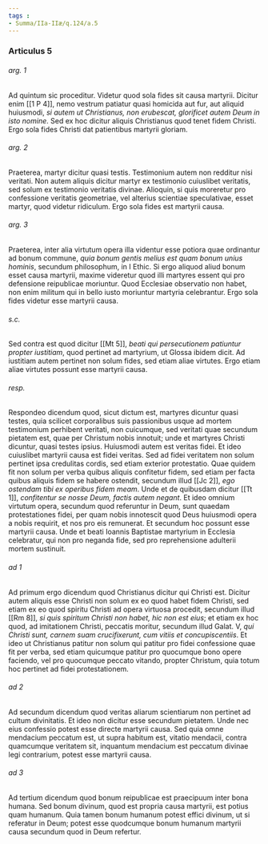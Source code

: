 ```yaml
---
tags : 
- Summa/IIa-IIæ/q.124/a.5
---
```


### Articulus 5

###### arg. 1
Ad quintum sic proceditur. Videtur quod sola fides sit causa martyrii. Dicitur enim [[1 P 4]], nemo vestrum patiatur quasi homicida aut fur, aut aliquid huiusmodi, *si autem ut Christianus, non erubescat, glorificet autem Deum in isto nomine*. Sed ex hoc dicitur aliquis Christianus quod tenet fidem Christi. Ergo sola fides Christi dat patientibus martyrii gloriam.

###### arg. 2
Praeterea, martyr dicitur quasi testis. Testimonium autem non redditur nisi veritati. Non autem aliquis dicitur martyr ex testimonio cuiuslibet veritatis, sed solum ex testimonio veritatis divinae. Alioquin, si quis moreretur pro confessione veritatis geometriae, vel alterius scientiae speculativae, esset martyr, quod videtur ridiculum. Ergo sola fides est martyrii causa.

###### arg. 3
Praeterea, inter alia virtutum opera illa videntur esse potiora quae ordinantur ad bonum commune, *quia bonum gentis melius est quam bonum unius hominis*, secundum philosophum, in I Ethic. Si ergo aliquod aliud bonum esset causa martyrii, maxime videretur quod illi martyres essent qui pro defensione reipublicae moriuntur. Quod Ecclesiae observatio non habet, non enim militum qui in bello iusto moriuntur martyria celebrantur. Ergo sola fides videtur esse martyrii causa.

###### s.c.
Sed contra est quod dicitur [[Mt 5]], *beati qui persecutionem patiuntur propter iustitiam*, quod pertinet ad martyrium, ut Glossa ibidem dicit. Ad iustitiam autem pertinet non solum fides, sed etiam aliae virtutes. Ergo etiam aliae virtutes possunt esse martyrii causa.

###### resp.
Respondeo dicendum quod, sicut dictum est, martyres dicuntur quasi testes, quia scilicet corporalibus suis passionibus usque ad mortem testimonium perhibent veritati, non cuicumque, sed veritati quae secundum pietatem est, quae per Christum nobis innotuit; unde et martyres Christi dicuntur, quasi testes ipsius. Huiusmodi autem est veritas fidei. Et ideo cuiuslibet martyrii causa est fidei veritas. Sed ad fidei veritatem non solum pertinet ipsa credulitas cordis, sed etiam exterior protestatio. Quae quidem fit non solum per verba quibus aliquis confitetur fidem, sed etiam per facta quibus aliquis fidem se habere ostendit, secundum illud [[Jc 2]], *ego ostendam tibi ex operibus fidem meam*. Unde et de quibusdam dicitur [[Tt 1]], *confitentur se nosse Deum, factis autem negant*. Et ideo omnium virtutum opera, secundum quod referuntur in Deum, sunt quaedam protestationes fidei, per quam nobis innotescit quod Deus huiusmodi opera a nobis requirit, et nos pro eis remunerat. Et secundum hoc possunt esse martyrii causa. Unde et beati Ioannis Baptistae martyrium in Ecclesia celebratur, qui non pro neganda fide, sed pro reprehensione adulterii mortem sustinuit.

###### ad 1
Ad primum ergo dicendum quod Christianus dicitur qui Christi est. Dicitur autem aliquis esse Christi non solum ex eo quod habet fidem Christi, sed etiam ex eo quod spiritu Christi ad opera virtuosa procedit, secundum illud [[Rm 8]], *si quis spiritum Christi non habet, hic non est eius*; et etiam ex hoc quod, ad imitationem Christi, peccatis moritur, secundum illud Galat. V, *qui Christi sunt, carnem suam crucifixerunt, cum vitiis et concupiscentiis*. Et ideo ut Christianus patitur non solum qui patitur pro fidei confessione quae fit per verba, sed etiam quicumque patitur pro quocumque bono opere faciendo, vel pro quocumque peccato vitando, propter Christum, quia totum hoc pertinet ad fidei protestationem.

###### ad 2
Ad secundum dicendum quod veritas aliarum scientiarum non pertinet ad cultum divinitatis. Et ideo non dicitur esse secundum pietatem. Unde nec eius confessio potest esse directe martyrii causa. Sed quia omne mendacium peccatum est, ut supra habitum est, vitatio mendacii, contra quamcumque veritatem sit, inquantum mendacium est peccatum divinae legi contrarium, potest esse martyrii causa.

###### ad 3
Ad tertium dicendum quod bonum reipublicae est praecipuum inter bona humana. Sed bonum divinum, quod est propria causa martyrii, est potius quam humanum. Quia tamen bonum humanum potest effici divinum, ut si referatur in Deum; potest esse quodcumque bonum humanum martyrii causa secundum quod in Deum refertur.

